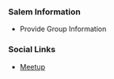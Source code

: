 ### Salem Information
* Provide Group Information

### Social Links
* [Meetup](https://www.meetup.com/owasp-salem/)
